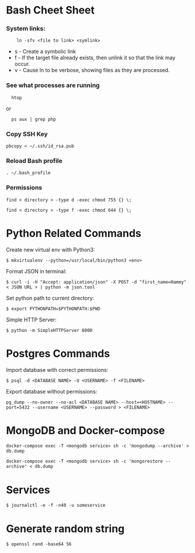 # Bash Cheet Sheet

### System links:

```
	ln -sfv <file to link> <symlink>
```

* s - Create a symbolic link
* f - If the target file already exists, then unlink it so that the link may occur.
* v - Cause ln to be verbose, showing files as they are processed.

### See what processes are running

```
  htop
```

or

```
  ps aux | grep php
```

### Copy SSH Key
```pbcopy < ~/.ssh/id_rsa.pub```

### Reload Bash profile
```. ~/.bash_profile```

### Permissions

```
find < directory > -type d -exec chmod 755 {} \;
```
```
find < directory > -type f -exec chmod 644 {} \;
```


# Python Related Commands

Create new virtual env with Python3:

```
$ mkvirtualenv --python=/usr/local/bin/python3 <env>
```

Format JSON in terminal:

```
$ curl -i -H "Accept: application/json" -X POST -d "first_name=Hammy" < JSON URL > | python -m json.tool
```

Set python path to current directory:

```
$ export PYTHONPATH=$PYTHONPATH:$PWD
```

Simple HTTP Server:

```
$ python -m SimpleHTTPServer 8000
```

# Postgres Commands

Import database with correct permissions:

```
$ psql -d <DATABASE NAME> -U <USERNAME> -f <FILENAME>
```

Export database without permissions:

```
pg_dump --no-owner --no-acl <DATABASE NAME> --host=<HOSTNAME> --port=5432 --username <USERNAME> --password > <FILENAME>
```

# MongoDB and Docker-compose

```
docker-compose exec -T <mongodb service> sh -c 'mongodump --archive' > db.dump
```

```
docker-compose exec -T <mongodb service> sh -c 'mongorestore --archive' < db.dump
```



# Services

```
$ journalctl -e -f -n40 -u someservice
```

# Generate random string

```
$ openssl rand -base64 56
```
